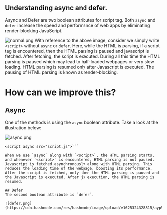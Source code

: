 ## Understanding async and defer.

Async and Defer are two boolean attributes for script tag. Both `async` and `defer` increase the speed and performance of web apps by eliminating render-blocking JavaScript.


![normal.png](https://cdn.hashnode.com/res/hashnode/image/upload/v1625323067292/0v--XPz5H.png)
With reference to the above image, consider we simply write `<script>` without `async` or `defer`. Here, while the HTML is parsing, if a script tag is encountered, then the HTML parsing is paused and javascript is fetched. After fetching, the script is executed. During all this time the HTML parsing is paused which may lead to half-loaded webpages or very slow loading. HTML parsing is resumed only after Javascript is executed. The pausing of HTML parsing is known as render-blocking. 

# How can we improve this?

## Async
One of the methods is using the `async` boolean attribute. Take a look at the illustration below:

![async.png](https://cdn.hashnode.com/res/hashnode/image/upload/v1625323434804/6HvWQ9QQB.png)


```
<script async src="script.js">```

When we use `async` along with `<script>`, the HTML parsing starts, and whenever `<script>` is encountered, HTML parsing is not paused. Javascript is fetched asynchronously along with HTML parsing. This reduces the loading time of the webpage, boosting its performance. After the script is fetched, only then the HTML parsing is paused and the Javascript is executed. After js execution, the HTML parsing is resumed. 

## Defer
The second boolean attribute is `defer`.

![defer.png](https://cdn.hashnode.com/res/hashnode/image/upload/v1625324328815/aypVrZSAq.png)

```
<script defer src="script.js">
```


When we use `defer`, HTML parsing is never paused. So your entire web page is loaded first. If in the process of parsing HTML, `<script>` is encountered, then is fetched without pausing HTML parsing. After the entire HTML is parsed, the javascript is executed.

### Note:
If there are multiple inter-dependent scripts, say Javascript files, then using `async` won't guarantee the order of execution. But with `defer`, the scripts are executed in the same order as they are called.


![async defer.png](https://cdn.hashnode.com/res/hashnode/image/upload/v1625324655905/k6tWwHYca.png)

To learn more:
 [async vs defer attributes in Javascript](https://www.youtube.com/watch?v=IrHmpdORLu8)


 







